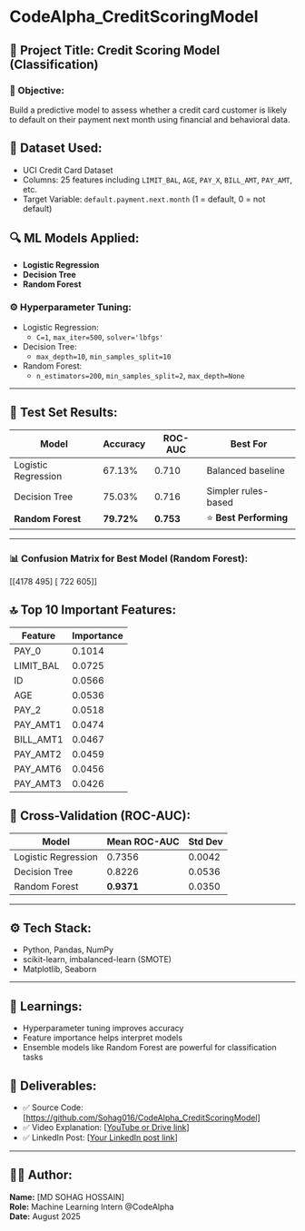 # CodeAlpha_CreditScoringModel

## 📝 Project Title: Credit Scoring Model (Classification)

### 🎯 Objective:
Build a predictive model to assess whether a credit card customer is likely to default on their payment next month using financial and behavioral data.


## 📁 Dataset Used:
- UCI Credit Card Dataset
- Columns: 25 features including `LIMIT_BAL`, `AGE`, `PAY_X`, `BILL_AMT`, `PAY_AMT`, etc.
- Target Variable: `default.payment.next.month` (1 = default, 0 = not default)


## 🔍 ML Models Applied:
- **Logistic Regression**
- **Decision Tree**
- **Random Forest**

### ⚙️ Hyperparameter Tuning:
- Logistic Regression:
  - `C=1`, `max_iter=500`, `solver='lbfgs'`
- Decision Tree:
  - `max_depth=10`, `min_samples_split=10`
- Random Forest:
  - `n_estimators=200`, `min_samples_split=2`, `max_depth=None`

---

## 🧪 Test Set Results:

| Model               | Accuracy | ROC-AUC | Best For            |
|--------------------|----------|---------|----------------------|
| Logistic Regression| 67.13%   | 0.710   | Balanced baseline    |
| Decision Tree      | 75.03%   | 0.716   | Simpler rules-based  |
| **Random Forest**  | **79.72%** | **0.753** | ⭐️ **Best Performing** |

---

### 📊 Confusion Matrix for Best Model (Random Forest):

[[4178 495]
[ 722 605]]




## 🔝 Top 10 Important Features:
| Feature     | Importance |
|-------------|------------|
| PAY_0       | 0.1014     |
| LIMIT_BAL   | 0.0725     |
| ID          | 0.0566     |
| AGE         | 0.0536     |
| PAY_2       | 0.0518     |
| PAY_AMT1    | 0.0474     |
| BILL_AMT1   | 0.0467     |
| PAY_AMT2    | 0.0459     |
| PAY_AMT6    | 0.0456     |
| PAY_AMT3    | 0.0426     |



## 🔁 Cross-Validation (ROC-AUC):

| Model               | Mean ROC-AUC | Std Dev |
|--------------------|--------------|---------|
| Logistic Regression| 0.7356       | 0.0042  |
| Decision Tree      | 0.8226       | 0.0536  |
| Random Forest      | **0.9371**   | 0.0350  |

---

## ⚙️ Tech Stack:
- Python, Pandas, NumPy
- scikit-learn, imbalanced-learn (SMOTE)
- Matplotlib, Seaborn

---

## 🧠 Learnings:
- Hyperparameter tuning improves accuracy
- Feature importance helps interpret models
- Ensemble models like Random Forest are powerful for classification tasks



## 🔗 Deliverables:
- ✅ Source Code: [https://github.com/Sohag016/CodeAlpha_CreditScoringModel]
- ✅ Video Explanation: [[YouTube or Drive link](https://www.youtube.com/watch?v=9KEbMX8taa4)]
- ✅ LinkedIn Post: [[Your LinkedIn post link](https://www.linkedin.com/in/sohag-a5550a374/)]

---

## 🙋‍♂️ Author:
**Name:** [MD SOHAG HOSSAIN]  
**Role:** Machine Learning Intern @CodeAlpha  
**Date:** August 2025  
